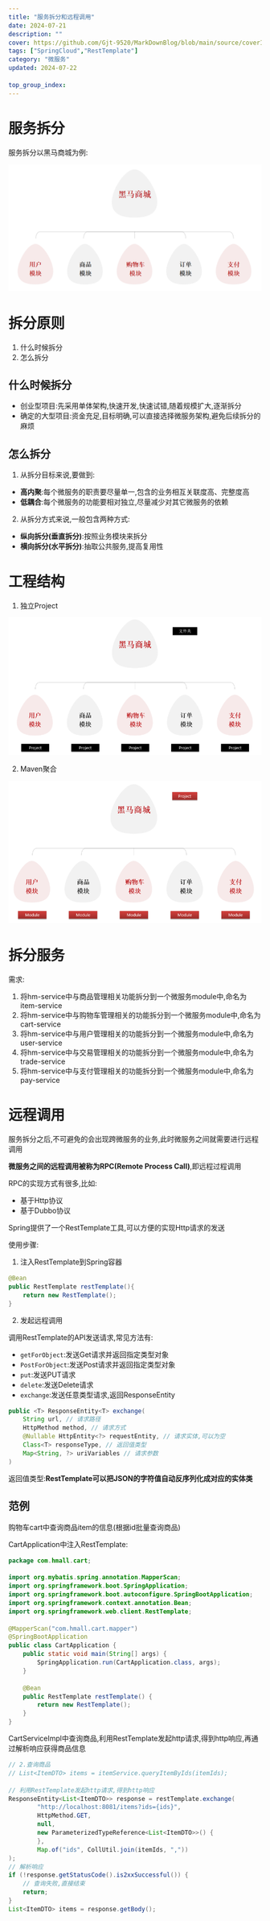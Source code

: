 ```yaml
---
title: "服务拆分和远程调用"
date: 2024-07-21
description: ""
cover: https://github.com/Gjt-9520/MarkDownBlog/blob/main/source/coverImages/Bimage-135/Bimage69.jpg?raw=true
tags: ["SpringCloud","RestTemplate"]
category: "微服务"
updated: 2024-07-22
  
top_group_index: 
---
```


# 服务拆分

服务拆分以黑马商城为例:

![黑马商城](../images/黑马商城模块.png)

# 拆分原则

1. 什么时候拆分
2. 怎么拆分

## 什么时候拆分

- 创业型项目:先采用单体架构,快速开发,快速试错,随着规模扩大,逐渐拆分
- 确定的大型项目:资金充足,目标明确,可以直接选择微服务架构,避免后续拆分的麻烦

## 怎么拆分

1. 从拆分目标来说,要做到:
- **高内聚**:每个微服务的职责要尽量单一,包含的业务相互关联度高、完整度高
- **低耦合**:每个微服务的功能要相对独立,尽量减少对其它微服务的依赖

2. 从拆分方式来说,一般包含两种方式:
- **纵向拆分(垂直拆分)**:按照业务模块来拆分
- **横向拆分(水平拆分)**:抽取公共服务,提高复用性

# 工程结构

1. 独立Project

![工程结构-独立Project](../images/工程结构-独立Project.png)

2. Maven聚合

![工程结构-Maven聚合](../images/工程结构-Maven聚合.png)

# 拆分服务

需求:
1. 将hm-service中与商品管理相关功能拆分到一个微服务module中,命名为item-service
2. 将hm-service中与购物车管理相关的功能拆分到一个微服务module中,命名为cart-service
3. 将hm-service中与用户管理相关的功能拆分到一个微服务module中,命名为user-service
4. 将hm-service中与交易管理相关的功能拆分到一个微服务module中,命名为trade-service
5. 将hm-service中与支付管理相关的功能拆分到一个微服务module中,命名为pay-service

# 远程调用

服务拆分之后,不可避免的会出现跨微服务的业务,此时微服务之间就需要进行远程调用

**微服务之间的远程调用被称为RPC(Remote Process Call)**,即远程过程调用

RPC的实现方式有很多,比如:
- 基于Http协议
- 基于Dubbo协议

Spring提供了一个RestTemplate工具,可以方便的实现Http请求的发送

使用步骤:
1. 注入RestTemplate到Spring容器

```java
@Bean
public RestTemplate restTemplate(){
    return new RestTemplate();
}
```

2. 发起远程调用

调用RestTemplate的API发送请求,常见方法有:
- `getForObject`:发送Get请求并返回指定类型对象
- `PostForObject`:发送Post请求并返回指定类型对象
- `put`:发送PUT请求
- `delete`:发送Delete请求
- `exchange`:发送任意类型请求,返回ResponseEntity

```java
public <T> ResponseEntity<T> exchange(
	String url, // 请求路径
	HttpMethod method, // 请求方式
	@Nullable HttpEntity<?> requestEntity, // 请求实体,可以为空
 	Class<T> responseType, // 返回值类型
	Map<String, ?> uriVariables // 请求参数
)
```

返回值类型:**RestTemplate可以把JSON的字符值自动反序列化成对应的实体类**

## 范例

购物车cart中查询商品item的信息(根据id批量查询商品)

CartApplication中注入RestTemplate:

```java
package com.hmall.cart;

import org.mybatis.spring.annotation.MapperScan;
import org.springframework.boot.SpringApplication;
import org.springframework.boot.autoconfigure.SpringBootApplication;
import org.springframework.context.annotation.Bean;
import org.springframework.web.client.RestTemplate;

@MapperScan("com.hmall.cart.mapper")
@SpringBootApplication
public class CartApplication {
    public static void main(String[] args) {
        SpringApplication.run(CartApplication.class, args);
    }

    @Bean
    public RestTemplate restTemplate() {
        return new RestTemplate();
    }
}
```

CartServiceImpl中查询商品,利用RestTemplate发起http请求,得到http响应,再通过解析响应获得商品信息

```java
// 2.查询商品
// List<ItemDTO> items = itemService.queryItemByIds(itemIds);

// 利用RestTemplate发起http请求,得到http响应
ResponseEntity<List<ItemDTO>> response = restTemplate.exchange(
        "http://localhost:8081/items?ids={ids}",
        HttpMethod.GET,
        null,
        new ParameterizedTypeReference<List<ItemDTO>>() {
        },
        Map.of("ids", CollUtil.join(itemIds, ","))
);
// 解析响应
if (!response.getStatusCode().is2xxSuccessful()) {
    // 查询失败,直接结束
    return;
}
List<ItemDTO> items = response.getBody();
```